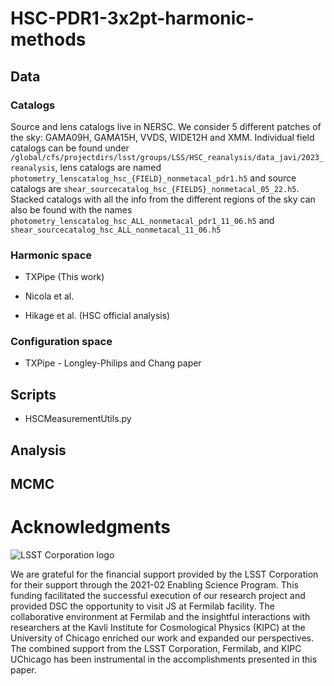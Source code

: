 # HSC-PDR1-3x2pt-harmonic-methods

## Data

### Catalogs
Source and lens catalogs live in NERSC. We consider 5 different patches of the sky: GAMA09H, GAMA15H, VVDS, WIDE12H and XMM. Individual field catalogs can be found under `/global/cfs/projectdirs/lsst/groups/LSS/HSC_reanalysis/data_javi/2023_reanalysis`, lens catalogs are named `photometry_lenscatalog_hsc_{FIELD}_nonmetacal_pdr1.h5` and source catalogs are `shear_sourcecatalog_hsc_{FIELDS}_nonmetacal_05_22.h5`. Stacked catalogs with all the info from the different regions of the sky can also be found with the names `photometry_lenscatalog_hsc_ALL_nonmetacal_pdr1_11_06.h5` and `shear_sourcecatalog_hsc_ALL_nonmetacal_11_06.h5`

### Harmonic space
* TXPipe (This work)

* Nicola et al.

* Hikage et al. (HSC official analysis)

### Configuration space
* TXPipe - Longley-Philips and Chang paper

## Scripts
* HSCMeasurementUtils.py 

## Analysis

## MCMC

# Acknowledgments

![LSST Corporation logo](https://www.lsstcorporation.org/sites/default/files/LSSTC_Logo.png)

We are grateful for the financial support provided by the LSST Corporation for their support through the 2021-02 Enabling Science Program. This funding facilitated the successful execution of our research project and provided DSC the opportunity to visit JS at Fermilab facility. The collaborative environment at Fermilab and the insightful interactions with researchers at the Kavli Institute for Cosmological Physics (KIPC) at the University of Chicago enriched our work and expanded our perspectives. The combined support from the LSST Corporation, Fermilab, and KIPC UChicago has been instrumental in the accomplishments presented in this paper.
